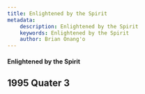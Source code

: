 ```yaml
---
title: Enlightened by the Spirit
metadata:
    description: Enlightened by the Spirit
    keywords: Enlightened by the Spirit
    author: Brian Onang'o
---
```


#### Enlightened by the Spirit

## 1995 Quater 3
